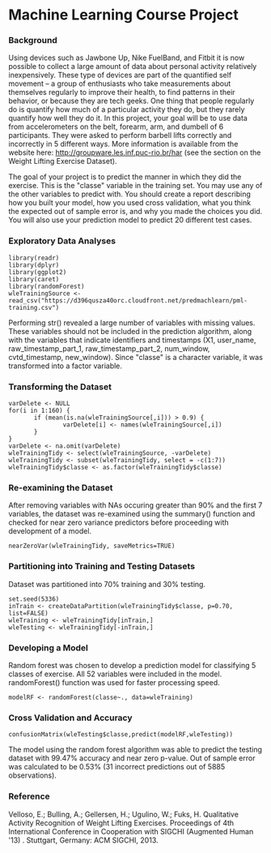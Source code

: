 # Machine Learning Course Project
### Background
Using devices such as Jawbone Up, Nike FuelBand, and Fitbit it is now possible to collect a large amount of data about personal activity relatively inexpensively. These type of devices are part of the quantified self movement – a group of enthusiasts who take measurements about themselves regularly to improve their health, to find patterns in their behavior, or because they are tech geeks. One thing that people regularly do is quantify how much of a particular activity they do, but they rarely quantify how well they do it. In this project, your goal will be to use data from accelerometers on the belt, forearm, arm, and dumbell of 6 participants. They were asked to perform barbell lifts correctly and incorrectly in 5 different ways. More information is available from the website here: http://groupware.les.inf.puc-rio.br/har (see the section on the Weight Lifting Exercise Dataset).

The goal of your project is to predict the manner in which they did the exercise. This is the "classe" variable in the training set. You may use any of the other variables to predict with. You should create a report describing how you built your model, how you used cross validation, what you think the expected out of sample error is, and why you made the choices you did. You will also use your prediction model to predict 20 different test cases.

### Exploratory Data Analyses
```{r echo=FALSE, message=FALSE, warning=FALSE, cache=TRUE}
library(readr)
library(dplyr)
library(ggplot2)
library(caret)
library(randomForest)
wleTrainingSource <- read_csv("https://d396qusza40orc.cloudfront.net/predmachlearn/pml-training.csv")
```

Performing str() revealed a large number of variables with missing values. These variables should not be included in the prediction algorithm, along with the variables that indicate identifiers and timestamps (X1, user_name, raw_timestamp_part_1, raw_timestamp_part_2, num_window, cvtd_timestamp, new_window). Since "classe" is a character variable, it was transformed into a factor variable.

### Transforming the Dataset
```{r cache=TRUE}
varDelete <- NULL
for(i in 1:160) {
       if (mean(is.na(wleTrainingSource[,i])) > 0.9) {
               varDelete[i] <- names(wleTrainingSource[,i])
       }
}
varDelete <- na.omit(varDelete)
wleTrainingTidy <- select(wleTrainingSource, -varDelete)
wleTrainingTidy <- subset(wleTrainingTidy, select = -c(1:7))
wleTrainingTidy$classe <- as.factor(wleTrainingTidy$classe)
```

### Re-examining the Dataset
After removing variables with NAs occuring greater than 90% and the first 7 variables, the dataset was re-examined using the summary() function and checked for near zero variance predictors before proceeding with development of a model.

```{r cache=TRUE}
nearZeroVar(wleTrainingTidy, saveMetrics=TRUE)
```

### Partitioning into Training and Testing Datasets
Dataset was partitioned into 70% training and 30% testing.

```{r cache=TRUE}
set.seed(5336)
inTrain <- createDataPartition(wleTrainingTidy$classe, p=0.70, list=FALSE)
wleTraining <- wleTrainingTidy[inTrain,]
wleTesting <- wleTrainingTidy[-inTrain,]
```

### Developing a Model
Random forest was chosen to develop a prediction model for classifying 5 classes of exercise. All 52 variables were included in the model. randomForest() function was used for faster processing speed.
```{r cache=TRUE}
modelRF <- randomForest(classe~., data=wleTraining)
```

### Cross Validation and Accuracy
```{r cache=TRUE}
confusionMatrix(wleTesting$classe,predict(modelRF,wleTesting))
```

The model using the random forest algorithm was able to predict the testing dataset with 99.47% accuracy and near zero p-value. Out of sample error was calculated to be 0.53% (31 incorrect predictions out of 5885 observations).

### Reference
Velloso, E.; Bulling, A.; Gellersen, H.; Ugulino, W.; Fuks, H. Qualitative Activity Recognition of Weight Lifting Exercises. Proceedings of 4th International Conference in Cooperation with SIGCHI (Augmented Human '13) . Stuttgart, Germany: ACM SIGCHI, 2013.
